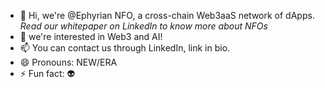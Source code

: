 - 👋 Hi, we're @Ephyrian NFO, a cross-chain Web3aaS network of dApps. *Read our whitepaper on LinkedIn to know more about NFOs*
- 👀 we're interested in Web3 and AI!
- 📫 You can contact us through LinkedIn, link in bio.
- 😄 Pronouns: NEW/ERA
- ⚡ Fun fact: 👽

<!---
UMainLove/UMainLove is a ✨ special ✨ repository because its `README.md` (this file) appears on your GitHub profile.
You can click the Preview link to take a look at your changes.
--->
